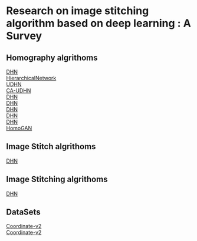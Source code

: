 # Research on image stitching algorithm based on deep learning : A Survey

## Homography algrithoms
<a href="https://github.com/yishiliuhuasheng/deep_image_homography_estimation">DHN</a> <br />
<a href="https://github.com/TakuKaneda/HierarchicalNetwork">HierarchicalNetwork</a> <br />
<a href="https://github.com/tynguyen/unsupervisedDeepHomographyRAL2018">UDHN</a> <br />
<a href="https://github.com/JirongZhang/DeepHomography">CA-UDHN</a> <br />
<a href="http://www.w3school.com.cn">DHN</a> <br />
<a href="http://www.w3school.com.cn">DHN</a> <br />
<a href="http://www.w3school.com.cn">DHN</a> <br />
<a href="http://www.w3school.com.cn">DHN</a> <br />
<a href="http://www.w3school.com.cn">DHN</a> <br />
<a href="https://github.com/megvii-research/HomoGAN">HomoGAN</a> <br />

## Image Stitch algrithoms
<a href="http://www.w3school.com.cn">DHN</a> <br />

## Image Stitching algrithoms
<a href="http://www.w3school.com.cn">DHN</a> <br />

## DataSets
<a href="https://drive.google.com/file/d/19d2ylBUPcMQBb_MNBBGl9rCAS7SU-oGm/view?usp=sharing">Coordinate-v2</a> <br />
<a href="https://drive.google.com/file/d/19d2ylBUPcMQBb_MNBBGl9rCAS7SU-oGm/view?usp=sharing">Coordinate-v2</a> <br />


